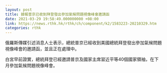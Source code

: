 ```yaml
---
layout: post
title: 據報普京已收到拜登發出參加氣候問題視像峰會邀請函
date: 2021-03-29 19:58:49.000000000 +08:00
link: https://news.rthk.hk/rthk/ch/component/k2/1583223-20210329.htm
categories: rthk
---
```


俄羅斯傳媒引述消息人士表示，總統普京已經收到美國總統拜登發出參加氣候問題視像峰會的邀請函，並且正在處理中。

白宮早前證實，總統拜登已經邀請普京及國家主席習近平等40個國家領袖，在下月參加氣候問題視像峰會。
